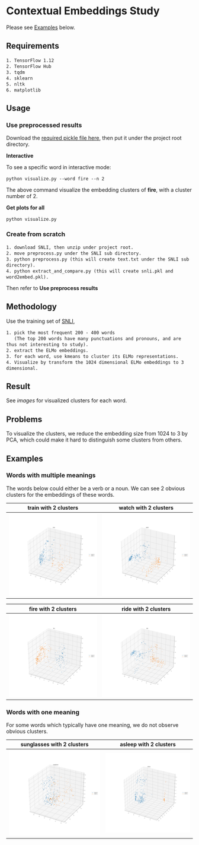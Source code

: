 # Contextual Embeddings Study

Please see [Examples](#Examples) below. 

## Requirements
    1. TensorFlow 1.12
    2. TensorFlow Hub
    3. tqdm
    4. sklearn
    5. nltk
    6. matplotlib

## Usage

### Use preprocessed results

Download the [required pickle file here](https://drive.google.com/open?id=149RvKn4nPldCCmVd8Yvo7IcDhbCC4ekX), then put it under the project root directory.

**Interactive**

To see a specific word in interactive mode:
   
    python visualize.py --word fire --n 2
    
 The above command visualize the embedding clusters of **fire**, with a cluster number of 2.

**Get plots for all**
    
    python visualize.py
    
### Create from scratch

    1. download SNLI, then unzip under project root.
    2. move preprocess.py under the SNLI sub directory.
    3. python preprocess.py (this will create text.txt under the SNLI sub directory).
    4. python extract_and_compare.py (this will create snli.pkl and word2embed.pkl).

Then refer to **Use preprocess results**
    
## Methodology

Use the training set of [SNLI](https://nlp.stanford.edu/projects/snli/), 
        
    1. pick the most frequent 200 - 400 words 
       (The top 200 words have many punctuations and pronouns, and are thus not interesting to study).
    2. extract the ELMo embeddings.
    3. for each word, use kmeans to cluster its ELMo representations.
    4. Visualize by transform the 1024 dimensional ELMo embeddings to 3 dimensional.

## Result

See *images* for visualized clusters for each word.

## Problems

To visualize the clusters, we reduce the embedding size from 1024 to 3 by PCA, which could
make it hard to distinguish some clusters from others. 
    
## Examples

### Words with multiple meanings

The words below could either be a verb or a noun. 
We can see 2 obvious clusters for the embeddings of these words.

**train** with 2 clusters  |  **watch** with 2 clusters
:-------------------------:|:-------------------------:
![*Train* with 2 clusters](images/train/2.png)  |  ![\"watch\" with 2 clusters](images/watch/2.png)

**fire** with 2 clusters  |  **ride** with 2 clusters
:-------------------------:|:-------------------------:
![\"fire\" with 2 clusters](images/fire/2.png)  |  ![\"ride\" with 2 clusters](images/ride/2.png)

### Words with one meaning

For some words which typically have one meaning, we do not observe obvious clusters.

**sunglasses** with 2 clusters  |  **asleep** with 2 clusters
:-------------------------:|:-------------------------:
![\"sunglasses\" with 2 clusters](images/sunglasses/2.png)  |  ![\"asleep\" with 2 clusters](images/asleep/2.png)


